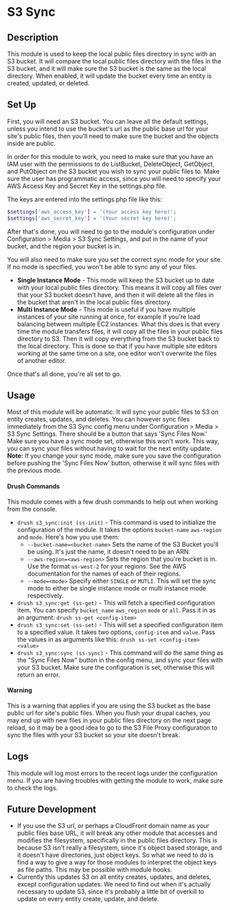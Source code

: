 # S3 Sync

## Description
This module is used to keep the local public files directory in sync with an S3 bucket. It will compare the local public files directory with the files in the S3 bucket, and it will make sure the S3 bucket is the same as the local directory. When enabled, it will update the bucket every time an entity is created, updated, or deleted.

## Set Up
First, you will need an S3 bucket. You can leave all the default settings, unless you intend to use the bucket's url as the public base url for your site's public files, then you'll need to make sure the bucket and the objects inside are public.

In order for this module to work, you need to make sure that you have an IAM user with the permissions to do ListBucket, DeleteObject, GetObject, and PutObject on the S3 bucket you wish to sync your public files to. Make sure the user has programmatic access, since you will need to specify your AWS Access Key and Secret Key in the settings.php file.

The keys are entered into the settings.php file like this:
```php
$settings['aws_access_key'] = '(Your access key here)';
$settings['aws_secret_key'] = '(Your secret key here)';
```

After that's done, you will need to go to the module's configuration under Configuration > Media > S3 Sync Settings, and put in the name of your bucket, and the region your bucket is in. 

You will also need to make sure you set the correct sync mode for your site. If no mode is specified, you won't be able to sync any of your files.
- **Single Instance Mode** - This mode will keep the S3 bucket up to date with your local public files directory. This means it will copy all files over that your S3 bucket doesn't have, and then it will delete all the files in the bucket that aren't in the local public files directory.
- **Multi Instance Mode** - This mode is useful if you have multiple instances of your site running at once, for example if you're load balancing between multiple EC2 instances. What this does is that every time the module transfers files, it will copy all the files in your public files directory to S3. Then it will copy everything from the S3 bucket back to the local directory. This is done so that if you have multiple site editors working at the same time on a site, one editor won't overwrite the files of another editor.

Once that's  all done, you're all set to go.

## Usage
Most of this module will be automatic. It will sync your public files to S3 on entity creates, updates, and deletes. You can however sync files immediately from the S3 Sync config menu under Configuration > Media > S3 Sync Settings. There should be a button that says 'Sync Files Now.' Make sure you have a sync mode set, otherwise this won't work. This way, you can sync your files without having to wait for the next entity update. **Note:** If you change your sync mode, make sure you save the configuration before pushing the 'Sync Files Now' button, otherwise it will sync files with the previous mode.

#### Drush Commands
This module comes with a few drush commands to help out when working from the console.
- `drush s3_sync:init (ss-init)` - This command is used to initialize the configuration of the module. It takes the options `bucket-name` `aws-region` and `mode`. Here's how you use them:
  - `--bucket-name=<bucket-name>` Sets the name of the S3 Bucket you'll be using. It's just the name, it doesn't need to be an ARN.
  - `--aws-region=<aws-region>` Sets the region that you're bucket is in. Use the format `us-west-2` for your regions. See the AWS documentation for the names of each of their regions.
  - `--mode=<mode>` Specify either `SINGLE` or `MUTLI`. This will set the sync mode to either be single instance mode or multi instance mode respectively.
- `drush s3_sync:get (ss-get)` - This will fetch a specified configuration item. You can specify `bucket_name` `aws_region` `mode` or `all`. Pass it in as an argument: `drush ss-get <config-item>`
- `drush s3_sync:set (ss-set)` - This will set a specified configuration item to a specified value. It takes two options, `config-item` and `value`. Pass the values in as arguments like this: `drush ss-set <config-item> <value>`
- `drush s3_sync:sync (ss-sync)` - This command will do the same thing as the "Sync Files Now" button in the config menu, and sync your files with your S3 bucket. Make sure the configuration is set, otherwise this will return an error.

#### Warning
This is a warning that applies if you are using the S3 bucket as the base public url for site's public files. When you flush your drupal caches, you may end up with new files in your public files directory on the next page reload, so it may be a good idea to go to the S3 File Proxy configuration to sync the files with your S3 bucket so your site doesn't break.

## Logs
This module will log most errors to the recent logs under the configuration menu. If you are having troubles with getting the module to work, make sure to check the logs.

## Future Development
- If you use the S3 url, or perhaps a CloudFront domain name as your public files base URL, it will break any other module that accesses and modifies the filesystem, specifically in the public files directory. This is because S3 isn't really a filesystem, since it's object based storage, and it doesn't have directories, just object keys. So what we need to do is find a way to give a way for those modules to interpret the object keys as file paths. This may be possible with module hooks.
- Currently this updates S3 on all entity creates, updates, and deletes, except configuration updates. We need to find out when it's actually necessary to update S3, since it's probably a little bit of overkill to update on every entity create, update, and delete.
